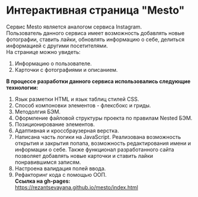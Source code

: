 # __Интерактивная страница "Mesto"__  
Сервис Mesto является аналогом сервиса Instagram.  
Пользователь данного сервиса имеет возможность добавлять новые фотографии, ставить лайки, обновлять информацию о себе, делиться информацией с другими посетителями.  
На странице можно увидеть:  
1. Информацию о пользователе.
2. Карточки с фотографиями и описанием.  


__В процессе разработки данного сервиса использовались следующие технологии:__  
1. Язык разметки HTML и язык таблиц стилей CSS.  
2. Способ компоновки элементов - флексбокс и гриды.  
3. Методолгия БЭМ.  
4. Оформление файловой структуры проекта по правилам Nested БЭМ.
5. Позиционирование элементов. 
6. Адаптивная и кроссбраузерная верстка.  
7. Написана часть логики на JavaScript. Реализована возможность открытия и закрытия попапа, возможность редактирования имени и информации о себе. Также функционал разработанного сайта позволяет добавлять новые карточки и ставить лайки понравившимся записям.  
8. Настроена валидация полей ввода.  
9. Рефакторинг кода с помощью ООП.  
__Ссылка на gh-pages:__
https://rezantsevayana.github.io/mesto/index.html

